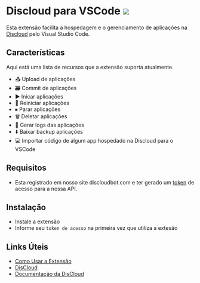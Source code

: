 # Discloud para VSCode ![](https://cdn.discordapp.com/attachments/919212099912212540/926483349554470962/pragit.svg)

Esta extensão facilita a hospedagem e o gerenciamento de aplicações na [Discloud](https://discloudbot.com) pelo Visual Studio Code.

## Características
Aqui está uma lista de recursos que a extensão suporta atualmente.

- 📤 Upload de aplicações
- 🗃 Commit de aplicações
- ▶️ Inicar aplicações
- 🔁 Reiniciar aplicações
- ⏹ Parar aplicações
-  🗑 Deletar aplicações
- 📜 Gerar logs das aplicações
- ⬇️ Baixar backup aplicações
- 💻 Importar código de algum app hospedado na Discloud para o VSCode


## Requisitos
- Esta registrado em nosso site discloudbot.com e ter gerado um [token]() de acesso para a nossa API.

## Instalação
- Instale a extensão
- Informe seu `token de acesso` na primeira vez que utiliza a extesão 

## Links Úteis

- [Como Usar a Extensão]()
- [DisCloud](https://discloud.app)
- [Documentação da DisCloud](https://docs.discloudbot.com)
